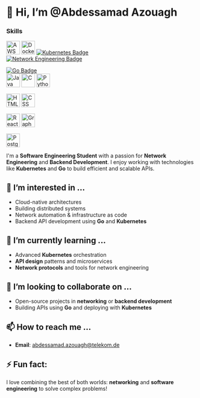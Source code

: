 # 👋 Hi, I’m @Abdessamad Azouagh

### Skills

<!-- Cloud und Container-Technologien -->
<a href="https://aws.amazon.com/" target="_blank" rel="noreferrer"><img src="https://raw.githubusercontent.com/danielcranney/readme-generator/main/public/icons/skills/aws-colored.svg" width="36" height="36" alt="AWS" /></a>
<a href="https://www.docker.com/" target="_blank" rel="noreferrer"><img src="https://raw.githubusercontent.com/danielcranney/readme-generator/main/public/icons/skills/docker-colored.svg" width="36" height="36" alt="Docker" /></a>
[![Kubernetes Badge](https://img.shields.io/badge/Kubernetes-326CE5?style=for-the-badge&logo=kubernetes&logoColor=white)](https://kubernetes.io/)  
[![Network Engineering Badge](https://img.shields.io/badge/Network%20Engineering-0078D4?style=for-the-badge&logo=cisco&logoColor=white)](https://www.cisco.com/)  

<!-- Programmier- und Web-Technologien -->
[![Go Badge](https://img.shields.io/badge/Go-00ADD8?style=for-the-badge&logo=go&logoColor=white)](https://golang.org/)  
<a href="https://www.oracle.com/java/technologies/javase/javase8-archive-downloads.html" target="_blank" rel="noreferrer"><img src="https://raw.githubusercontent.com/danielcranney/readme-generator/main/public/icons/skills/java-colored.svg" width="36" height="36" alt="Java" /></a>
<a href="https://en.wikipedia.org/wiki/C_(programming_language)" target="_blank" rel="noreferrer"><img src="https://raw.githubusercontent.com/danielcranney/readme-generator/main/public/icons/skills/c-colored.svg" width="36" height="36" alt="C" /></a>
<a href="https://www.python.org/doc/" target="_blank" rel="noreferrer"><img src="https://raw.githubusercontent.com/danielcranney/readme-generator/main/public/icons/skills/python-colored.svg" width="36" height="36" alt="Python" /></a>

<a href="https://www.w3schools.com/html/" target="_blank" rel="noreferrer"><img src="https://raw.githubusercontent.com/danielcranney/readme-generator/main/public/icons/skills/html5-colored.svg" width="36" height="36" alt="HTML" /></a>
<a href="https://www.w3schools.com/css/" target="_blank" rel="noreferrer"><img src="https://raw.githubusercontent.com/danielcranney/readme-generator/main/public/icons/skills/css3-colored.svg" width="36" height="36" alt="CSS" /></a>

<a href="https://reactjs.org/docs/getting-started.html" target="_blank" rel="noreferrer"><img src="https://raw.githubusercontent.com/danielcranney/readme-generator/main/public/icons/skills/react-colored.svg" width="36" height="36" alt="React" /></a>
<a href="https://graphql.org/" target="_blank" rel="noreferrer"><img src="https://raw.githubusercontent.com/danielcranney/readme-generator/main/public/icons/skills/graphql-colored.svg" width="36" height="36" alt="GraphQL" /></a>

<a href="https://www.postgresql.org/docs/" target="_blank" rel="noreferrer"><img src="https://raw.githubusercontent.com/danielcranney/readme-generator/main/public/icons/skills/postgresql-colored.svg" width="36" height="36" alt="PostgreSQL" /></a>

 




















I'm a **Software Engineering Student** with a passion for **Network Engineering** and **Backend Development**. I enjoy working with technologies like **Kubernetes** and **Go** to build efficient and scalable APIs.

## 👀 I’m interested in ...
- Cloud-native architectures
- Building distributed systems
- Network automation & infrastructure as code
- Backend API development using **Go** and **Kubernetes**

## 🌱 I’m currently learning ...
- Advanced **Kubernetes** orchestration
- **API design** patterns and microservices
- **Network protocols** and tools for network engineering

## 💞️ I’m looking to collaborate on ...
- Open-source projects in **networking** or **backend development**
- Building APIs using **Go** and deploying with **Kubernetes**

## 📫 How to reach me ...
- **Email**: abdessamad.azouagh@telekom.de


## ⚡ Fun fact:
I love combining the best of both worlds: **networking** and **software engineering** to solve complex problems!
